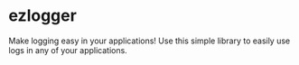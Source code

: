 # ezlogger
Make logging easy in your applications! Use this simple library to easily use logs in any of your applications.
